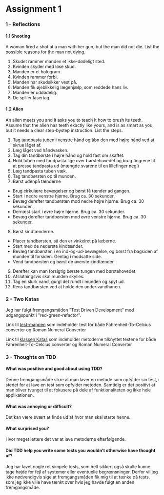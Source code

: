 # Assignment 1

### 1 - Reflections

#### 1.1 Shooting

A woman fired a shot at a man with her gun, but the man did not die. List the possible
reasons for the man not dying.

1. Skudet rammer manden et ikke-dødeligt sted.
2. Kvinden skyder med løse skud.
3. Manden er et hologram.
4. Kvinden rammer forbi.
5. Manden har skudsikker vest på.
6. Manden fik øjeblikkelig lægehjælp, som reddede hans liv.
7. Manden er uddødelig.
8. De spiller lasertag.

#### 1.2 Alien

An alien meets you and it asks you to teach it how to brush its teeth. 
Assume that the alien has teeth exactly like yours, and is as smart as you, but it needs a clear step-bystep instruction. 
List the steps.

1. Tag tandpasta tuben i venstre hånd og åbn den med højre hånd ved at skrue låget af.
2. Læg låget ved håndvasken.
3. Tag din tandbørste i højre hånd og hold fast om skaftet.
4. Hold tuben med tandpasta lige over børstehovedet og brug fingrene til at presse tandpasta ud (mængde svarene til en lillefinger negl)
5. Læg tandpasta tuben væk.
6. Tag tandbørsten op til munden.
7. Børst udenpå tænderne 
- Brug cirkulære bevægelser og børst få tænder ad gangen.
- Start i nedre venstre hjørne. Brug ca. 30 sekunder. 
- Bevæg derefter tandbørsten mod nedre højre hjørne. Brug ca. 30 sekunder.
- Dernæst start i øvre højre hjørne. Brug ca. 30 sekunder.
- Bevæg derefter tandbørsten mod øvre venstre hjørne. Brug ca. 30 sekunder. 
8. Børst kindtænderne. 
- Placer tandbørsten, så den er vinkelret på læberne. 
- Start med de nederste kindtænder.
- Bevæg tandbørsten i en ind-og-ud-bevægelse, og børst fra bagsiden af munden til forsiden. Gentag i modsatte side. 
- Vend tandbørsten og børst de øverste kindtænder.
9. Derefter kan man forsigtig børste tungen med børstehovedet.
10. Afslutningsvis skal munden skylles. 
11. Tag en slurk vand, gurgl det rundt i munden og spyt ud.
12. Rens tandbørsten ved at holde den under vandhanen.

### 2 - Two Katas

Jeg har fulgt fremgangsmåden "Test Driven Development" med udgangspunkt i "red-green-refactor". 

Link til [test-mappen](https://github.com/amandajuhl95/AssignmentOne-Test/blob/master/src/test/java/KatasTest.java) som indeholder test for både Fahrenheit-To-Celcius converter og Roman Numeral Converter

Link til [klassen Katas](https://github.com/amandajuhl95/AssignmentOne-Test/blob/master/src/main/java/Katas.java) som indeholder metoderne tilknyttet testene for både Fahrenheit-To-Celcius converter og Roman Numeral Converter

### 3 - Thoughts on TDD

#### What was positive and good about using TDD?

Denne fremgangsmåde sikre at man laver en metode som opfylder sin test, i stedet for at lave en test som opfylder metoden. Samtidig er det positivt at man bliver tvunget til at fokusere på dele af funktionaliteten og ikke hele applikationen. 

#### What was annoying or difficult?

Det kan være svært at finde ud af hvor man skal starte henne.

#### What surprised you?

Hvor meget lettere det var at lave metoderne efterfølgende.

#### Did TDD help you write some tests you wouldn’t otherwise have thought of?

Jeg har lavet nogle ret simpele tests, som helt sikkert også skulle kunne tage højde for fejl af systemer eller eventuelle begrænsninger. Derfor vil jeg ikke nødvendigvis sige at fremgangsmåden fik mig til at tænke på tests, som jeg ikke ville have tænkt over hvis jeg havde fulgt en anden fremgangsmåde. 


